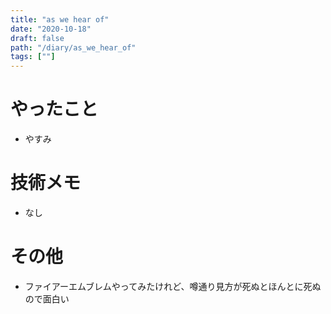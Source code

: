 ```yaml
---
title: "as we hear of"
date: "2020-10-18"
draft: false
path: "/diary/as_we_hear_of"
tags: [""]
---
```


# やったこと

- やすみ

# 技術メモ

- なし

# その他

- ファイアーエムブレムやってみたけれど、噂通り見方が死ぬとほんとに死ぬので面白い
